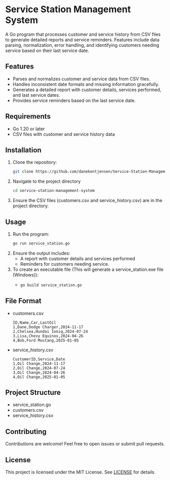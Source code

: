 # Service Station Management System
A Go program that processes customer and service history from CSV files to generate detailed reports and service reminders. Features include data parsing, normalization, error handling, and identifying customers needing service based on their last service date.

## Features
- Parses and normalizes customer and service data from CSV files.
- Handles inconsistent date formats and missing information gracefully.
- Generates a detailed report with customer details, services performed, and last service dates.
- Provides service reminders based on the last service date.

## Requirements
- Go 1.20 or later
- CSV files with customer and service history data

## Installation
1. Clone the repository:
   ```bash
   git clone https://github.com/danekentjensen/Service-Station-Management-System.git
2. Navigate to the project directory
   ```bash
   cd service-station-management-system
3. Ensure the CSV files (customers.csv and service_history.csv) are in the project directory.

## Usage
1. Run the program:
   ```bash
   go run service_station.go
2. Ensure the output includes:
   - A report with customer details and services performed
   - Reminders for customers needing service.
3. To create an executable file (This will generate a service_station.exe file (Windows)):
   -  ```bash
      go build service_station.go

## File Format
- customers.csv
  ```csv
  ID,Name,Car,LastOil
  1,Dane,Dodge Charger,2024-11-17
  2,Chelsea,Hundai Ioniq,2024-07-24
  3,Lisa,Chevy Equinox,2024-04-26
  4,Bob,Ford Mustang,2025-01-05

- service_history.csv
  ```csv
  CustomerID,Service,Date
  1,Oil Change,2024-11-17
  2,Oil Change,2024-07-24
  3,Oil Change,2024-04-26
  4,Oil Change,2025-01-05

## Project Structure
- service_station.go
- customers.csv
- service_history.csv

## Contributing
Contributions are welcome! Feel free to open issues or submit pull requests.

## License
This project is licensed under the MIT License. See [LICENSE](./LICENSE) for details.

